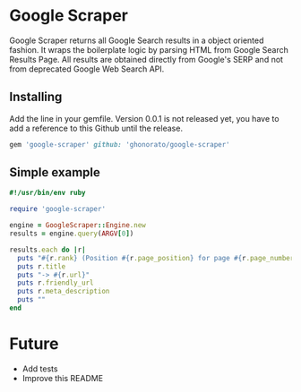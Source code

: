 # Google Scraper

Google Scraper returns all Google Search results in a object oriented fashion. It wraps the boilerplate logic by parsing HTML from Google Search Results Page. All results are obtained directly from Google's SERP and not from deprecated Google Web Search API.

## Installing

Add the line in your gemfile. Version 0.0.1 is not released yet, you have to add a reference to this Github until the release. 

```ruby
gem 'google-scraper' github: 'ghonorato/google-scraper'
```

## Simple example

```ruby
#!/usr/bin/env ruby

require 'google-scraper'

engine = GoogleScraper::Engine.new
results = engine.query(ARGV[0])

results.each do |r| 
  puts "#{r.rank} (Position #{r.page_position} for page #{r.page_number})"
  puts r.title
  puts "-> #{r.url}"
  puts r.friendly_url
  puts r.meta_description
  puts ""
end

```

# Future

- Add tests
- Improve this README
